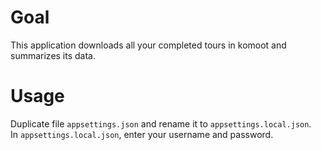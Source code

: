 ﻿# Goal
This application downloads all your completed tours in komoot and
summarizes its data.

# Usage
Duplicate file ```appsettings.json``` and rename it to ```appsettings.local.json```.  
In ```appsettings.local.json```, enter your username and password.
